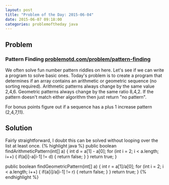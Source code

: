 ```yaml
---
layout: post
title: "Problem of the Day: 2015-06-04"
date: 2015-06-07 09:18:00
categories: problemoftheday java
---
```


## Problem  
### Pattern Finding [problemotd.com/problem/pattern-finding][potd]
We often solve fun number pattern riddles on here. Let's see if we can write a program to solve basic ones. Today's problem is to create a program that determines if an array contains an arithmetic or geometric sequence (no sorting required). Arithmetic patterns always change by the same value 2,4,6. Geometric patterns always change by the same ratio 8,4,2. If the pattern doesn't match either algorithm then just return "no pattern".

For bonus points figure out if a sequence has a plus 1 increase pattern (2,4,7,11).
## Solution
Fairly straightforward, I doubt this can be solved without looping over the list at least once.
{% highlight java %}
public boolean findArithmeticPattern(int[] a) {
	int d = a[1] - a[0];
	for (int i = 2; i < a.length; i++) {
		if(a[i]-a[i-1] != d) {
			return false;
		}
	}
	return true;
}

public boolean findGeometricPattern(int[] a) {
	int r = a[1]/a[0];
	for (int i = 2; i < a.length; i++) {
		if(a[i]/a[i-1] != r) {
			return false;
		}
	}
	return true;
}
{% endhighlight %}

[potd]: http://www.problemotd.com/problem/pattern-finding/
